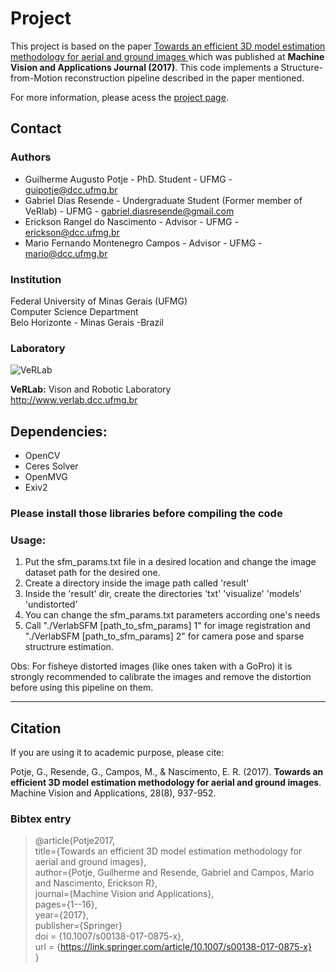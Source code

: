 # Project #

This project is based on the paper [Towards an efficient 3D model estimation methodology for aerial and ground images ](https://www.verlab.dcc.ufmg.br/three-dimensional-reconstruction-from-large-image-datasets/) which was published at **Machine Vision and Applications Journal (2017)**. This code implements a Structure-from-Motion reconstruction pipeline described in the paper mentioned.

For more information, please acess the [project page](https://www.verlab.dcc.ufmg.br/three-dimensional-reconstruction-from-large-image-datasets/).



## Contact ##

### Authors ###

* Guilherme Augusto Potje - PhD. Student - UFMG - guipotje@dcc.ufmg.br
* Gabriel Dias Resende - Undergraduate Student (Former member of VeRlab) - UFMG - gabriel.diasresende@gmail.com
* Erickson Rangel do Nascimento - Advisor - UFMG - erickson@dcc.ufmg.br
* Mario Fernando Montenegro Campos - Advisor - UFMG - mario@dcc.ufmg.br

### Institution ###

Federal University of Minas Gerais (UFMG)  
Computer Science Department  
Belo Horizonte - Minas Gerais -Brazil 

### Laboratory ###

![VeRLab](https://www.dcc.ufmg.br/dcc/sites/default/files/public/verlab-logo.png)  

__VeRLab:__ Vison and Robotic Laboratory  
http://www.verlab.dcc.ufmg.br

## Dependencies:
  - OpenCV
  - Ceres Solver
  - OpenMVG
  - Exiv2

### Please install those libraries before compiling the code

### Usage:

 1. Put the sfm_params.txt file in a desired location and change the image dataset path for the desired one.
 2. Create a directory inside the image path called 'result'
 3. Inside the 'result' dir, create the directories 'txt' 'visualize' 'models' 'undistorted'
 4. You can change the sfm_params.txt parameters according one's needs
 5. Call "./VerlabSFM [path_to_sfm_params] 1" for image registration and "./VerlabSFM [path_to_sfm_params] 2" for camera pose and sparse structrure estimation.

Obs: For fisheye distorted images (like ones taken with a GoPro) it is strongly recommended to calibrate the images and remove the distortion before using this pipeline on them.

---

## Citation ##

If you are using it to academic purpose, please cite: 

Potje, G., Resende, G., Campos, M., & Nascimento, E. R. (2017). __Towards an efficient 3D model estimation methodology for aerial and ground images__. Machine Vision and Applications, 28(8), 937-952.

### Bibtex entry ###

> @article{Potje2017,  
> title={Towards an efficient 3D model estimation methodology for aerial and ground images},  
> author={Potje, Guilherme and Resende, Gabriel and Campos, Mario and Nascimento, Erickson R},  
> journal={Machine Vision and Applications},  
> pages={1--16},  
> year={2017},  
> publisher={Springer}  
> doi = {10.1007/s00138-017-0875-x},  
> url = {https://link.springer.com/article/10.1007/s00138-017-0875-x}  
> }  

